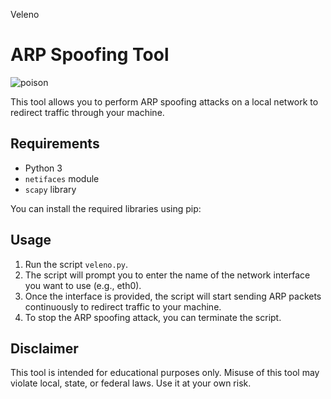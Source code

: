 Veleno

# ARP Spoofing Tool

![poison](https://github.com/ethanlacerenza/Veleno/assets/71321892/3d4c9f37-551f-42f9-b489-746219e8e5c0)

This tool allows you to perform ARP spoofing attacks on a local network to redirect traffic through your machine.

## Requirements

- Python 3
- `netifaces` module
- `scapy` library

You can install the required libraries using pip:


## Usage

1. Run the script `veleno.py`.
2. The script will prompt you to enter the name of the network interface you want to use (e.g., eth0).
3. Once the interface is provided, the script will start sending ARP packets continuously to redirect traffic to your machine.
4. To stop the ARP spoofing attack, you can terminate the script.

## Disclaimer

This tool is intended for educational purposes only. Misuse of this tool may violate local, state, or federal laws. Use it at your own risk.

